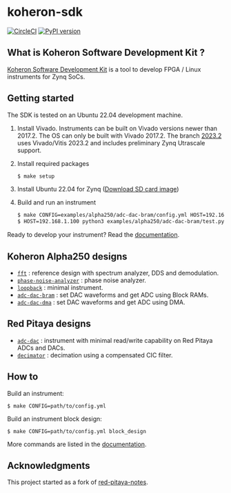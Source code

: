 # koheron-sdk

[![CircleCI](https://dl.circleci.com/status-badge/img/gh/Koheron/koheron-sdk/tree/master.svg?style=svg)](https://dl.circleci.com/status-badge/redirect/gh/Koheron/koheron-sdk/tree/master)
[![PyPI version](https://img.shields.io/pypi/v/koheron.svg)](https://pypi.python.org/pypi/koheron)

## What is Koheron Software Development Kit ?

[Koheron Software Development Kit](https://www.koheron.com/software-development-kit) is a tool to develop FPGA / Linux instruments for Zynq SoCs.

## Getting started

The SDK is tested on an Ubuntu 22.04 development machine.

1. Install Vivado. Instruments can be built on Vivado versions newer than 2017.2. The OS can only be built with Vivado 2017.2. The branch [2023.2](https://github.com/Koheron/koheron-sdk/tree/2023.2) uses Vivado/Vitis 2023.2 and includes preliminary Zynq Utrascale support.

2. Install required packages

    ```bash
    $ make setup
    ```

3. Install Ubuntu 22.04 for Zynq ([Download SD card image](https://www.koheron.com/software-development-kit/documentation/ubuntu-zynq/))

4. Build and run an instrument

    ```bash
    $ make CONFIG=examples/alpha250/adc-dac-bram/config.yml HOST=192.168.1.100 run
    $ HOST=192.168.1.100 python3 examples/alpha250/adc-dac-bram/test.py
    ```

Ready to develop your instrument? Read the [documentation](https://www.koheron.com/software-development-kit/documentation).

## Koheron Alpha250 designs

* [`fft`](https://github.com/Koheron/koheron-sdk/tree/master/examples/alpha250/fft) : reference design with spectrum analyzer, DDS and demodulation.
* [`phase-noise-analyzer`](https://github.com/Koheron/koheron-sdk/tree/master/examples/alpha250/adc-dac-dma) : phase noise analyzer.
* [`loopback`](https://github.com/Koheron/koheron-sdk/tree/master/examples/alpha250/loopback) : minimal instrument.
* [`adc-dac-bram`](https://github.com/Koheron/koheron-sdk/tree/master/examples/alpha250/adc-dac-bram) : set DAC waveforms and get ADC using Block RAMs.
* [`adc-dac-dma`](https://github.com/Koheron/koheron-sdk/tree/master/examples/alpha250/adc-dac-dma) : set DAC waveforms and get ADC using DMA.

## Red Pitaya designs

* [`adc-dac`](https://github.com/Koheron/koheron-sdk/tree/master/examples/red-pitaya/adc-dac) : instrument with minimal read/write capability on Red Pitaya ADCs and DACs.
* [`decimator`](https://github.com/Koheron/koheron-sdk/tree/master/examples/red-pitaya/decimator) : decimation using a compensated CIC filter.

## How to

Build an instrument:
```
$ make CONFIG=path/to/config.yml
```

Build an instrument block design:
```
$ make CONFIG=path/to/config.yml block_design
```

More commands are listed in the [documentation](https://www.koheron.com/software-development-kit/documentation/build-run-makefile).

## Acknowledgments

This project started as a fork of [red-pitaya-notes](https://github.com/pavel-demin/red-pitaya-notes).
